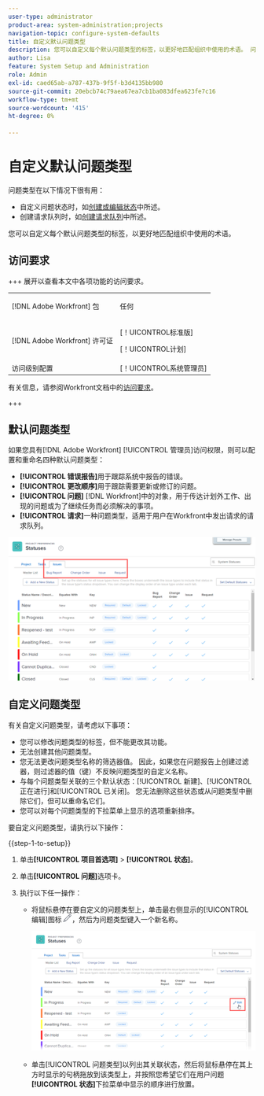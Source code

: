 ```yaml
---
user-type: administrator
product-area: system-administration;projects
navigation-topic: configure-system-defaults
title: 自定义默认问题类型
description: 您可以自定义每个默认问题类型的标签，以更好地匹配组织中使用的术语。 问题类型对于自定义问题状态和创建请求队列非常有用。
author: Lisa
feature: System Setup and Administration
role: Admin
exl-id: caed65ab-a787-437b-9f5f-b3d4135bb980
source-git-commit: 20ebcb74c79aea67ea7cb1ba083dfea623fe7c16
workflow-type: tm+mt
source-wordcount: '415'
ht-degree: 0%

---
```


# 自定义默认问题类型

问题类型在以下情况下很有用：

* 自定义问题状态时，如[创建或编辑状态](../../../administration-and-setup/customize-workfront/creating-custom-status-and-priority-labels/create-or-edit-a-status.md)中所述。
* 创建请求队列时，如[创建请求队列](../../../manage-work/requests/create-and-manage-request-queues/create-request-queue.md)中所述。

您可以自定义每个默认问题类型的标签，以更好地匹配组织中使用的术语。

## 访问要求

+++ 展开以查看本文中各项功能的访问要求。

<table style="table-layout:auto"> 
 <col> 
 <col> 
 <tbody> 
  <tr> 
   <td>[!DNL Adobe Workfront] 包</td> 
   <td><p>任何</p></td> 
  </tr> 
  <tr> 
   <td>[!DNL Adobe Workfront] 许可证</td> 
   <td><p>[！UICONTROL标准版]</p>
       <p>[！UICONTROL计划]</p></td>
  </tr> 
  <tr> 
   <td>访问级别配置</td> 
   <td>[！UICONTROL系统管理员]</td> 
  </tr> 
 </tbody> 
</table>

有关信息，请参阅Workfront文档中的[访问要求](/help/quicksilver/administration-and-setup/add-users/access-levels-and-object-permissions/access-level-requirements-in-documentation.md)。

+++

## 默认问题类型

如果您具有[!DNL Adobe Workfront] [!UICONTROL 管理员]访问权限，则可以配置和重命名四种默认问题类型：

* **[!UICONTROL 错误报告]**&#x200B;用于跟踪系统中报告的错误。
* **[!UICONTROL 更改顺序]**&#x200B;用于跟踪需要更新或修订的问题。
* **[!UICONTROL 问题]** [!DNL Workfront]中的对象，用于传达计划外工作、出现的问题或为了继续任务而必须解决的事项。
* **[!UICONTROL 请求]**&#x200B;一种问题类型，适用于用户在Workfront中发出请求的请求队列。

![默认问题类型](assets/default-issue-types.png)

## 自定义问题类型

有关自定义问题类型，请考虑以下事项：

* 您可以修改问题类型的标签，但不能更改其功能。
* 无法创建其他问题类型。
* 您无法更改问题类型名称的筛选器值。 因此，如果您在问题报告上创建过滤器，则过滤器的值（键）不反映问题类型的自定义名称。
* 与每个问题类型关联的三个默认状态：[!UICONTROL 新建]、[!UICONTROL 正在进行]和[!UICONTROL 已关闭]。 您无法删除这些状态或从问题类型中删除它们，但可以重命名它们。
* 您可以对每个问题类型的下拉菜单上显示的选项重新排序。

要自定义问题类型，请执行以下操作：

{{step-1-to-setup}}

1. 单击&#x200B;**[!UICONTROL 项目首选项]** > **[!UICONTROL 状态]**。

1. 单击&#x200B;**[!UICONTROL 问题]**&#x200B;选项卡。
1. 执行以下任一操作：

   * 将鼠标悬停在要自定义的问题类型上，单击最右侧显示的[!UICONTROL 编辑]图标![编辑图标](assets/edit-icon.png)，然后为问题类型键入一个新名称。

     ![自定义问题类型](assets/customize-issue-type.png)

   * 单击[!UICONTROL 问题类型]以列出其关联状态，然后将鼠标悬停在其上方时显示的句柄拖放到该类型上，并按照您希望它们在用户问题&#x200B;**[!UICONTROL 状态]**&#x200B;下拉菜单中显示的顺序进行放置。
